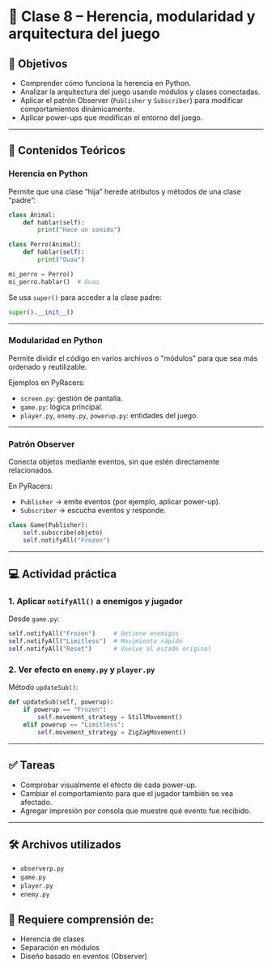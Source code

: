 
# 📘 Clase 8 – Herencia, modularidad y arquitectura del juego

## 🎯 Objetivos
- Comprender cómo funciona la herencia en Python.
- Analizar la arquitectura del juego usando módulos y clases conectadas.
- Aplicar el patrón Observer (`Publisher` y `Subscriber`) para modificar comportamientos dinámicamente.
- Aplicar power-ups que modifican el entorno del juego.

---

## 🧠 Contenidos Teóricos

### Herencia en Python

Permite que una clase “hija” herede atributos y métodos de una clase “padre”:

```python
class Animal:
    def hablar(self):
        print("Hace un sonido")

class Perro(Animal):
    def hablar(self):
        print("Guau")

mi_perro = Perro()
mi_perro.hablar()  # Guau
```

Se usa `super()` para acceder a la clase padre:

```python
super().__init__()
```

---

### Modularidad en Python

Permite dividir el código en varios archivos o "módulos" para que sea más ordenado y reutilizable.

Ejemplos en PyRacers:
- `screen.py`: gestión de pantalla.
- `game.py`: lógica principal.
- `player.py`, `enemy.py`, `powerup.py`: entidades del juego.

---

### Patrón Observer

Conecta objetos mediante eventos, sin que estén directamente relacionados.

En PyRacers:
- `Publisher` → emite eventos (por ejemplo, aplicar power-up).
- `Subscriber` → escucha eventos y responde.

```python
class Game(Publisher):
    self.subscribe(objeto)
    self.notifyAll("Frozen")
```

---

## 💻 Actividad práctica

### 1. Aplicar `notifyAll()` a enemigos y jugador

Desde `game.py`:

```python
self.notifyAll("Frozen")     # Detiene enemigos
self.notifyAll("Limitless")  # Movimiento rápido
self.notifyAll("Reset")      # Vuelve al estado original
```

### 2. Ver efecto en `enemy.py` y `player.py`

Método `updateSub()`:

```python
def updateSub(self, powerup):
    if powerup == "Frozen":
        self.movement_strategy = StillMovement()
    elif powerup == "Limitless":
        self.movement_strategy = ZigZagMovement()
```

---

## ✅ Tareas

- Comprobar visualmente el efecto de cada power-up.
- Cambiar el comportamiento para que el jugador también se vea afectado.
- Agregar impresión por consola que muestre qué evento fue recibido.

---

## 🛠 Archivos utilizados
- `observerp.py`
- `game.py`
- `player.py`
- `enemy.py`

## 🧩 Requiere comprensión de:
- Herencia de clases
- Separación en módulos
- Diseño basado en eventos (Observer)

